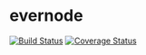 evernode
========
[![Build Status](https://travis-ci.org/kaylalynjones/evernode.svg)](https://travis-ci.org/kaylalynjones/evernode)
[![Coverage Status](https://img.shields.io/coveralls/kaylalynjones/evernode.svg)](https://coveralls.io/r/kaylalynjones/evernode)
